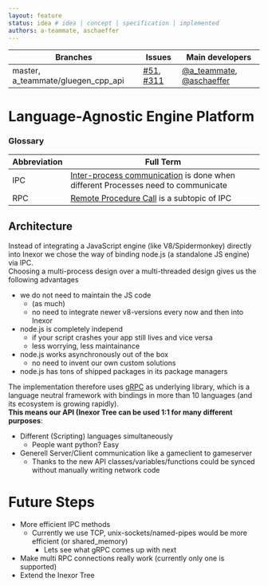 ```yaml
---
layout: feature
status: idea # idea | concept | specification | implemented
authors: a-teammate, aschaeffer
---
```



Branches | Issues | Main developers
-------- | ------ | ---
master, a_teammate/gluegen_cpp_api | [#51](https://github.com/inexorgame/code/issues/51), [#311](https://github.com/inexorgame/code/pull/311) | [@a_teammate](/a-teammate), [@aschaeffer](/aschaeffer)

# Language-Agnostic Engine Platform

### Glossary
Abbreviation | Full Term
-------------|---------
IPC  | [Inter-process communication](https://en.wikipedia.org/wiki/Inter-process_communication) is done when different Processes need to communicate
RPC  | [Remote Procedure Call](https://en.wikipedia.org/wiki/Remote_procedure_call) is a subtopic of IPC

## Architecture

Instead of integrating a JavaScript engine (like V8/Spidermonkey) directly into Inexor we chose the way of binding node.js (a standalone JS engine) via IPC.  
Choosing a multi-process design over a multi-threaded design gives us the following advantages

* we do not need to maintain the JS code
   * (as much)
   * no need to integrate newer v8-versions every now and then into Inexor
* node.js is completely independ
   * if your script crashes your app still lives and vice versa
   * less worrying, less maintainance
* node.js works asynchronously out of the box
   * no need to invent our own custom solutions
* node.js has tons of shipped packages in its package managers

The implementation therefore uses [gRPC](http://www.grpc.io/docs/) as underlying library, which is a language neutral framework with bindings in more than 10 languages (and its ecosystem is growing rapidly).  
**This means our API (Inexor Tree can be used 1:1 for many different purposes**:

* Different (Scripting) languages simultaneously
   * People want python? Easy
* Generell Server/Client communication like a gameclient to gameserver
   * Thanks to the new API classes/variables/functions could be synced without manually writing network code
 

# Future Steps

* More efficient IPC methods
  * Currently we use TCP, unix-sockets/named-pipes would be more efficient (or shared_memory)
    * Lets see what gRPC comes up with next
* Make multi RPC connections really work (currently only one is supported)
* Extend the Inexor Tree
